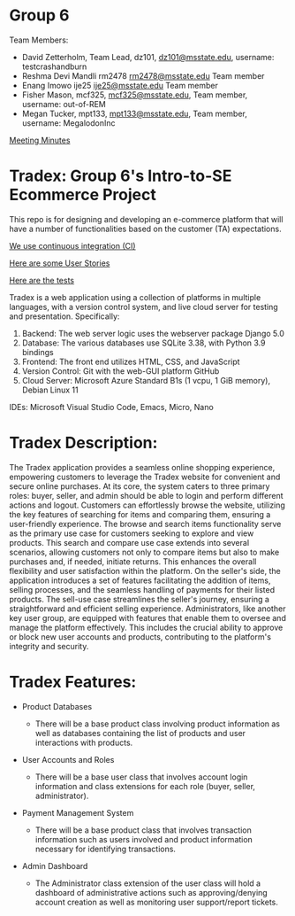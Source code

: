 # Group 6
Team Members:
* David Zetterholm,	Team Lead, dz101,	dz101@msstate.edu,  username: testcrashandburn
* Reshma Devi Mandli	rm2478	rm2478@msstate.edu Team member
* Enang Imowo  ije25 ije25@msstate.edu Team member
* Fisher Mason, mcf325, mcf325@msstate.edu, Team member, username: out-of-REM
* Megan Tucker, mpt133, mpt133@msstate.edu, Team member, username: MegalodonInc

[Meeting Minutes](https://github.com/testcrashandburn/Intro-to-SE-Group-6/wiki/Meeting)

# Tradex: Group 6's Intro-to-SE Ecommerce Project

This repo is for designing and developing an e-commerce platform that will have a number of functionalities
based on the customer (TA) expectations. 

[We use continuous integration (CI)](https://github.com/testcrashandburn/Intro-to-SE-Group-6/actions/workflows/django.yml)

[Here are some User Stories](https://github.com/testcrashandburn/Intro-to-SE-Group-6/tree/main/UML)


[Here are the tests](https://github.com/testcrashandburn/Intro-to-SE-Group-6/wiki/Testcases-and-outcomes)

Tradex is a web application using a collection of platforms in multiple languages, with a version control system, and live cloud server for testing and presentation. Specifically: 
1. Backend: The web server logic uses the webserver package Django 5.0 
2. Database: The various databases use SQLite 3.38, with Python 3.9 bindings  
3. Frontend: The front end utilizes HTML, CSS, and JavaScript 
4. Version Control: Git with the web-GUI platform GitHub 
5. Cloud Server: Microsoft Azure Standard B1s (1 vcpu, 1 GiB memory), Debian Linux 11 

IDEs: Microsoft Visual Studio Code, Emacs, Micro, Nano


# Tradex Description:

The Tradex application provides a seamless online shopping experience, empowering customers to leverage the Tradex website for convenient and secure online purchases. At its core, the system caters to three primary roles: buyer, seller, and admin should be able to login and perform different actions and logout. Customers can effortlessly browse the website, utilizing the key features of searching for items and comparing them, ensuring a user-friendly experience. The browse and search items functionality serve as the primary use case for customers seeking to explore and view products. 
This search and compare use case extends into several scenarios, allowing customers not only to compare items but also to make purchases and, if needed, initiate returns. This enhances the overall flexibility and user satisfaction within the platform. On the seller's side, the application introduces a set of features facilitating the addition of items, selling processes, and the seamless handling of payments for their listed products. The sell-use case streamlines the seller's journey, ensuring a straightforward and efficient selling experience. Administrators, like another key user group, are equipped with features that enable them to oversee and manage the platform effectively. This includes the crucial ability to approve or block new user accounts and products, contributing to the platform's integrity and security.

# Tradex Features:

* Product Databases
  - There will be a base product class involving product information as well as databases containing the list of products and user interactions with products.
  
* User Accounts and Roles
  - There will be a base user class that involves account login information and class extensions for each role (buyer, seller, administrator).

* Payment Management System
  - There will be a base product class that involves transaction information such as users involved and product information necessary for identifying transactions.
  
* Admin Dashboard
  - The Administrator class extension of the user class will hold a dashboard of administrative actions such as approving/denying account creation as well as monitoring user support/report tickets.
